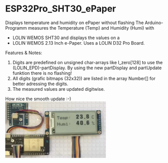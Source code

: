 # ESP32Pro_SHT30_ePaper
Displays temperature and humidity on ePaper without flashing
The Arduino-Programm measures the Temperature (Temp) and Humidity (Humi) with 
 *  LOLIN WEMOS SHT30 and displays the values on a 
 *  LOLIN WEMOS 2.13 Inch e-Paper.
Uses a LOLIN D32 Pro Board.
 
Features & Notes:
1) Digits are predefined on unsigned char-arrays like I_zero[128] to use the (LOLIN_EPD)-partDisplay.
 By using the new partDisplay and partUpdate funktion there is no flashing! 
2) All digits (grafic bitmaps (32x32)) are listed in the array Number[] for better adressing the digits.
3) The measured values are updated digitwise.

How nice the smooth update :-)
![Setup](/LolinPro_SHT30_ePaper.gif)
